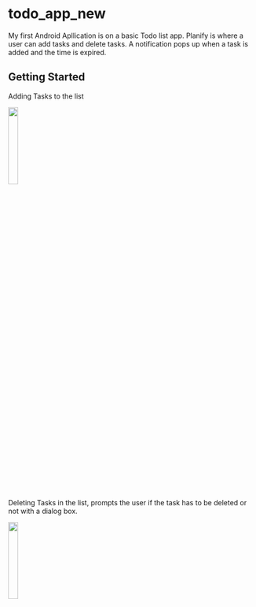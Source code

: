 # todo_app_new

My first Android Apllication is on a basic Todo list app. Planify is where a user can add tasks and delete tasks. A notification pops up when a task is added and the time is expired.

## Getting Started


<p> Adding Tasks to the list</p>
<img src="https://user-images.githubusercontent.com/66111412/120059158-47975380-c06d-11eb-9c91-29471d36d9aa.gif" height="20%" width = "20%">


<p> Deleting Tasks in the list, prompts the user if the task has to be deleted or not with a dialog box.</p>
<img src="https://user-images.githubusercontent.com/66111412/120059398-f5573200-c06e-11eb-8264-20f8fdb367f4.gif" height="20%" width = "20%"/>
